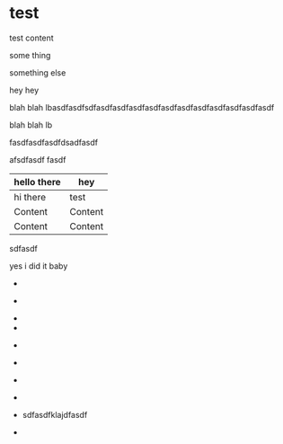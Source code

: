 # test

test content

some thing

something else

hey hey

blah blah lbasdfasdfsdfasdfasdfasdfasdfasdfasdfasdfasdfasdfasdfasdf

blah blah lb

fasdfasdfasdfdsadfasdf

afsdfasdf fasdf

| hello there | hey     |
| ----------- | ------- |
| hi there    | test    |
| Content     | Content |
| Content     | Content |

sdfasdf

yes i did it baby



<!---->

*

<!---->

*

<!---->

*

*

<!---->

*

<!---->

*

<!---->

*

<!---->

*

<!---->

*   sdfasdfklajdfasdf

<!---->

*
